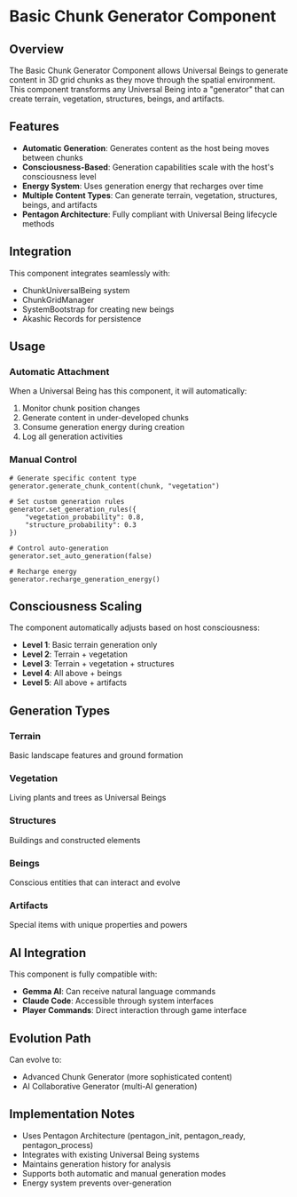 # Basic Chunk Generator Component

## Overview
The Basic Chunk Generator Component allows Universal Beings to generate content in 3D grid chunks as they move through the spatial environment. This component transforms any Universal Being into a "generator" that can create terrain, vegetation, structures, beings, and artifacts.

## Features
- **Automatic Generation**: Generates content as the host being moves between chunks
- **Consciousness-Based**: Generation capabilities scale with the host's consciousness level
- **Energy System**: Uses generation energy that recharges over time
- **Multiple Content Types**: Can generate terrain, vegetation, structures, beings, and artifacts
- **Pentagon Architecture**: Fully compliant with Universal Being lifecycle methods

## Integration
This component integrates seamlessly with:
- ChunkUniversalBeing system
- ChunkGridManager
- SystemBootstrap for creating new beings
- Akashic Records for persistence

## Usage

### Automatic Attachment
When a Universal Being has this component, it will automatically:
1. Monitor chunk position changes
2. Generate content in under-developed chunks
3. Consume generation energy during creation
4. Log all generation activities

### Manual Control
```gdscript
# Generate specific content type
generator.generate_chunk_content(chunk, "vegetation")

# Set custom generation rules
generator.set_generation_rules({
    "vegetation_probability": 0.8,
    "structure_probability": 0.3
})

# Control auto-generation
generator.set_auto_generation(false)

# Recharge energy
generator.recharge_generation_energy()
```

## Consciousness Scaling
The component automatically adjusts based on host consciousness:
- **Level 1**: Basic terrain generation only
- **Level 2**: Terrain + vegetation
- **Level 3**: Terrain + vegetation + structures  
- **Level 4**: All above + beings
- **Level 5**: All above + artifacts

## Generation Types

### Terrain
Basic landscape features and ground formation

### Vegetation
Living plants and trees as Universal Beings

### Structures
Buildings and constructed elements

### Beings
Conscious entities that can interact and evolve

### Artifacts
Special items with unique properties and powers

## AI Integration
This component is fully compatible with:
- **Gemma AI**: Can receive natural language commands
- **Claude Code**: Accessible through system interfaces
- **Player Commands**: Direct interaction through game interface

## Evolution Path
Can evolve to:
- Advanced Chunk Generator (more sophisticated content)
- AI Collaborative Generator (multi-AI generation)

## Implementation Notes
- Uses Pentagon Architecture (pentagon_init, pentagon_ready, pentagon_process)
- Integrates with existing Universal Being systems
- Maintains generation history for analysis
- Supports both automatic and manual generation modes
- Energy system prevents over-generation